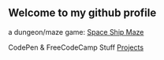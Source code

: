  ## Welcome to my github profile
 
a dungeon/maze game:
[Space Ship Maze](https://d-subat.github.io/spaceshipmaze/) 

CodePen & FreeCodeCamp Stuff
[Projects](https://d-subat.github.io/codepenFCCProjects/)

